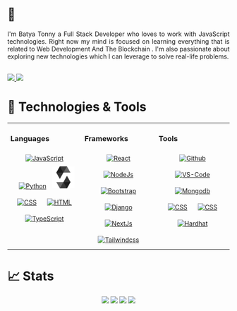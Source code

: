 # 👋 

<div align="justify">
  I'm Batya Tonny a Full Stack Developer who loves to work with JavaScript technologies. Right now my mind is focused on learning everything that is related to Web Development And The Blockchain . I'm also passionate about exploring new technologies which I can leverage to solve real-life problems.
</div>

<div>
  <br>
  <p>
  <a href="http://twitter.com/BatyaTonny">
    <img src="https://img.shields.io/twitter/follow/BatyaTonny?label=Twitter&logo=twitter&style=for-the-badge" />
  </a>
  <a href="https://www.linkedin.com/in/batya-tonny-108a92234/">
    <img src="https://img.shields.io/badge/LinkedIn-blue?label=LinkedIn&logo=LinkedIn&style=for-the-badge" />
  </a>
</p>
</div> 

# 🔧 Technologies & Tools

<table><tr><td valign="top" width="33%">

### Languages 
<div align="center">  
<a href="https://developer.mozilla.org"><img style="margin: 10px" Src="https://img.icons8.com/color/2x/javascript.png" alt="JavaScript" height="50" /></a>
<a href="https://www.linkedin.com/in/batya-tonny-108a92234/"><img style="margin: 10px" src="https://img.icons8.com/color/2x/python.png" alt="Python" height="50" /></a>
<a href=""><img src="https://raw.githubusercontent.com/devicons/devicon/master/icons/solidity/solidity-original.svg" alt="Solidity" height="50"/></a>
<a href="https://developer.mozilla.org"><img style="margin: 10px" src="https://img.icons8.com/color/2x/css3.png" alt="CSS" height="50" /></a>
<a href="https://www.linkedin.com/in/batya-tonny-108a92234/"><img style="margin: 10px" Src="https://img.icons8.com/color/2x/html-5.png" alt="HTML" height="50" /></a>
<a href="https://www.linkedin.com/in/batya-tonny-108a92234/"><img style="margin: 10px" src="https://img.icons8.com/color/2x/typescript.png" alt="TypeScript" height="50" /></a>
</div>

</td><td valign="top" width="33%">



### Frameworks 
<div align="center">   
<a href="https://www.linkedin.com/in/batya-tonny-108a92234/"><img style="margin: 10px" Src="https://img.icons8.com/color/2x/react-native.png" alt="React" height="50" /></a>
<a href="https://www.linkedin.com/in/batya-tonny-108a92234/"><img style="margin: 10px" src="https://img.icons8.com/fluency/2x/node-js.png" alt="NodeJs" height="50" />  
<a href="https://www.linkedin.com/in/batya-tonny-108a92234/"><img style="margin: 10px" src="https://img.icons8.com/color/2x/bootstrap.png" alt="Bootstrap" height="50" /></a>
<a href="https://www.linkedin.com/in/batya-tonny-108a92234/"><img style="margin: 10px" Src="https://img.icons8.com/external-tal-revivo-shadow-tal-revivo/344/external-django-a-high-level-python-web-framework-that-encourages-rapid-development-logo-shadow-tal-revivo.png" alt="Django" height="50" /></a>
<a href="https://www.linkedin.com/in/batya-tonny-108a92234/"><img style="margin: 10px" src="https://img.icons8.com/color/2x/nextjs.png" alt="NextJs" height="50" /></a>
<a href="https://www.linkedin.com/in/batya-tonny-108a92234/"><img style="margin: 10px" src="https://raw.githubusercontent.com/danielcranney/readme-generator/main/public/icons/skills/tailwindcss-colored.svg" alt="Tailwindcss" height="50" /></a>

 
</div>

</td><td valign="top" width="33%">



### Tools  
<div align="center">  
<a href="https://developer.mozilla.org
"><img style="margin: 10px" Src="https://img.icons8.com/color/2x/github.png" alt="Github" height="50" /></a>
<a href="https://www.linkedin.com/in/batya-tonny-108a92234/"><img style="margin: 10px" src="https://img.icons8.com/color/2x/visual-studio-code-2019.png" alt="VS-Code" height="50" /></a>
<a href="https://www.linkedin.com/in/batya-tonny-108a92234/"><img style="margin: 10px" Src="https://img.icons8.com/color/2x/mongodb.png" alt="Mongodb" height="50" /></a>
<a href=""><img style="margin: 10px" src="https://img.icons8.com/color/2x/git.png" alt="CSS" height="50" /></a>
<a href="https://www.linkedin.com/in/batya-tonny-108a92234/"><img style="margin: 10px" src="https://img.icons8.com/color/2x/heroku.png" alt="CSS" height="50" /></a>
<a href=""><img style="margin: 10px" src="https://raw.githubusercontent.com/danielcranney/readme-generator/main/public/icons/skills/hardhat-colored.svg" alt="Hardhat" height="50" /></a>
</div>

</td></tr></table>  

          

# 📈 Stats

<div align="center">
    <img src="https://github-readme-stats.vercel.app/api?username=batyatonny&show_icons=true&theme=tokyonight&layout=compact" />
    <img src="http://github-readme-streak-stats.herokuapp.com?user=batyatonny&theme=tokyonight&date_format=M%20j%5B%2C%20Y%5D">
    <img src="https://github-readme-stats.vercel.app/api/top-langs/?username=batyatonny&langs_count=8&theme=tokyonight&layout=compact" />
    <img src="https://activity-graph.herokuapp.com/graph?username=batyatonny&theme=dracula"> 
</div>
